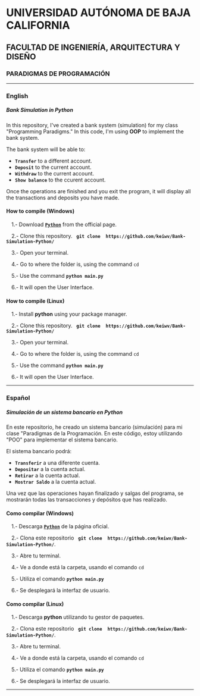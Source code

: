 # UNIVERSIDAD AUTÓNOMA DE BAJA CALIFORNIA
## FACULTAD DE INGENIERÍA, ARQUITECTURA Y DISEÑO
### PARADIGMAS DE PROGRAMACIÓN

---
### English

##### Bank Simulation in Python

In this repository, I've created a bank system (simulation) for my class "Programming Paradigms." In this code, I'm using **OOP** to implement the bank system.

The bank system will be able to:
- **```Transfer```** to a different account.
- **```Deposit```** to the current account.
- **```Withdraw```** to the current account.
- **```Show balance```** to the ccurent account.
  
Once the operations are finished and you exit the program, it will display all the transactions and deposits you have made.

#### How to compile (Windows)

&emsp;1.- Download **<a href="https://www.python.org">`Python`</a>** from the official page.

&emsp;2.- Clone this repository. **```  git clone  https://github.com/keiwv/Bank-Simulation-Python/ ```**

&emsp;3.- Open your terminal.

&emsp;4.- Go to where the folder is, using the command ``` cd ```

&emsp;5.- Use the command **``` python main.py ```** 

&emsp;6.- It will open the User Interface.


#### How to compile (Linux)

&emsp;1.- Install **python**  using your package manager.

&emsp;2.- Clone this repository. **```  git clone  https://github.com/keiwv/Bank-Simulation-Python/ ```**

&emsp;3.- Open your terminal.

&emsp;4.- Go to where the folder is, using the command ``` cd ```

&emsp;5.- Use the command **``` python main.py ```** 

&emsp;6.- It will open the User Interface.


---
### Español

##### Simulación de un sistema bancario en Python

En este repositorio, he creado un sistema bancario (simulación) para mi clase "Paradigmas de la Programación. En este código, estoy utilizando "POO" para implementar el sistema bancario.

El sistema bancario podrá:

- **```Transferir```** a una diferente cuenta.
- **```Depositar```** a la cuenta actual.
- **```Retirar```** a la cuenta actual.
- **```Mostrar Saldo```** a la cuenta actual.

Una vez que las operaciones hayan finalizado y salgas del programa, se mostrarán todas las transacciones y depósitos que has realizado.

#### Como compilar (Windows)

&emsp;1.- Descarga **<a href="https://www.python.org">`Python`</a>** de la página oficial.

&emsp;2.- Clona este repositorio **```  git clone  https://github.com/keiwv/Bank-Simulation-Python/ ```**.

&emsp;3.- Abre tu terminal.

&emsp;4.- Ve a donde está la carpeta, usando el comando ``` cd ```

&emsp;5.- Utiliza el comando **``` python main.py ```** 

&emsp;6.- Se desplegará la interfaz de usuario.

#### Como compilar (Linux)

&emsp;1.- Descarga **python** utilizando tu gestor de paquetes.

&emsp;2.- Clona este repositorio **```  git clone  https://github.com/keiwv/Bank-Simulation-Python/ ```**.

&emsp;3.- Abre tu terminal.

&emsp;4.- Ve a donde está la carpeta, usando el comando ``` cd ```

&emsp;5.- Utiliza el comando **``` python main.py ```** 

&emsp;6.- Se desplegará la interfaz de usuario.

---
